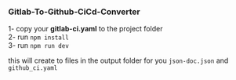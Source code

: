 ### Gitlab-To-Github-CiCd-Converter

1- copy your **gitlab-ci.yaml** to the project folder <br>
2- run `npm install` <br>
3- run `npm run dev` <br>

this will create to files in the output folder for you 
`json-doc.json`  and  `github_ci.yaml`
